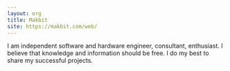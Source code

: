 ```yaml
---
layout: org
title: Makbit
site: https://makbit.com/web/
---
```

I am independent software and hardware engineer, consultant, enthusiast.
I believe that knowledge and information should be free.
I do my best to share my successful projects.

